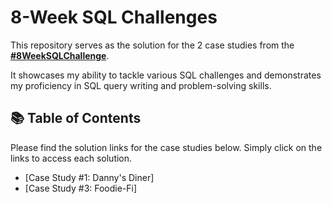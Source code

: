 # 8-Week SQL Challenges

This repository serves as the solution for the 2 case studies from the **[#8WeekSQLChallenge](https://8weeksqlchallenge.com)**. 

It showcases my ability to tackle various SQL challenges and demonstrates my proficiency in SQL query writing and problem-solving skills.



## 📚 Table of Contents

Please find the solution links for the case studies below. Simply click on the links to access each solution.
- [Case Study #1: Danny's Diner]
- [Case Study #3: Foodie-Fi]
